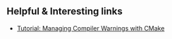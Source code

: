 ## Helpful & Interesting links
- [Tutorial: Managing Compiler Warnings with CMake](https://www.foonathan.net/2018/10/cmake-warnings/) 
